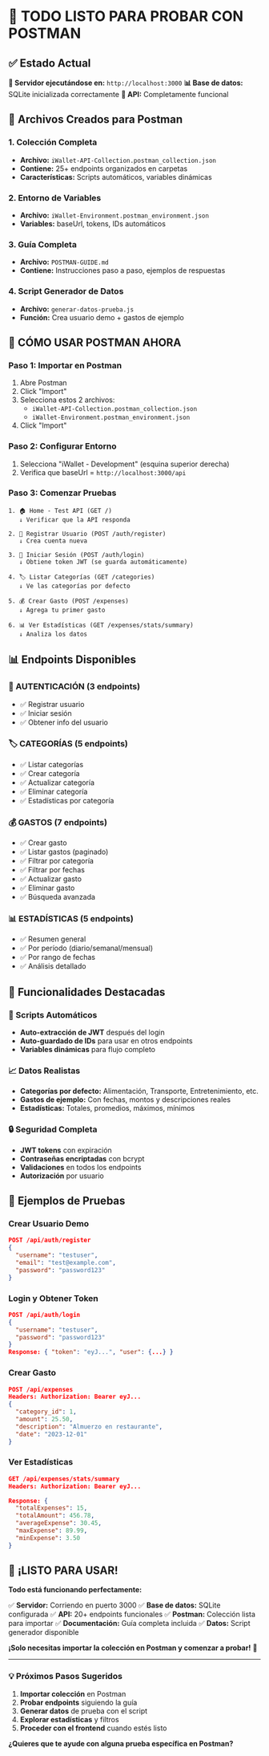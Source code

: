 # 🎯 TODO LISTO PARA PROBAR CON POSTMAN

## ✅ Estado Actual

**🚀 Servidor ejecutándose en:** `http://localhost:3000`
**📊 Base de datos:** SQLite inicializada correctamente
**🔧 API:** Completamente funcional

## 📁 Archivos Creados para Postman

### 1. Colección Completa
- **Archivo:** `iWallet-API-Collection.postman_collection.json`
- **Contiene:** 25+ endpoints organizados en carpetas
- **Características:** Scripts automáticos, variables dinámicas

### 2. Entorno de Variables
- **Archivo:** `iWallet-Environment.postman_environment.json`  
- **Variables:** baseUrl, tokens, IDs automáticos

### 3. Guía Completa
- **Archivo:** `POSTMAN-GUIDE.md`
- **Contiene:** Instrucciones paso a paso, ejemplos de respuestas

### 4. Script Generador de Datos
- **Archivo:** `generar-datos-prueba.js`
- **Función:** Crea usuario demo + gastos de ejemplo

## 🚀 CÓMO USAR POSTMAN AHORA

### Paso 1: Importar en Postman
1. Abre Postman
2. Click "Import"
3. Selecciona estos 2 archivos:
   - `iWallet-API-Collection.postman_collection.json`
   - `iWallet-Environment.postman_environment.json`
4. Click "Import"

### Paso 2: Configurar Entorno
1. Selecciona "iWallet - Development" (esquina superior derecha)
2. Verifica que baseUrl = `http://localhost:3000/api`

### Paso 3: Comenzar Pruebas
```
1. 🏠 Home - Test API (GET /)
   ↓ Verificar que la API responda

2. 🔐 Registrar Usuario (POST /auth/register)
   ↓ Crea cuenta nueva

3. 🔐 Iniciar Sesión (POST /auth/login)  
   ↓ Obtiene token JWT (se guarda automáticamente)

4. 🏷️ Listar Categorías (GET /categories)
   ↓ Ve las categorías por defecto

5. 💰 Crear Gasto (POST /expenses)
   ↓ Agrega tu primer gasto

6. 📊 Ver Estadísticas (GET /expenses/stats/summary)
   ↓ Analiza los datos
```

## 📊 Endpoints Disponibles

### 🔐 AUTENTICACIÓN (3 endpoints)
- ✅ Registrar usuario
- ✅ Iniciar sesión  
- ✅ Obtener info del usuario

### 🏷️ CATEGORÍAS (5 endpoints)
- ✅ Listar categorías
- ✅ Crear categoría
- ✅ Actualizar categoría
- ✅ Eliminar categoría
- ✅ Estadísticas por categoría

### 💰 GASTOS (7 endpoints)
- ✅ Crear gasto
- ✅ Listar gastos (paginado)
- ✅ Filtrar por categoría
- ✅ Filtrar por fechas
- ✅ Actualizar gasto
- ✅ Eliminar gasto
- ✅ Búsqueda avanzada

### 📊 ESTADÍSTICAS (5 endpoints)
- ✅ Resumen general
- ✅ Por período (diario/semanal/mensual)
- ✅ Por rango de fechas
- ✅ Análisis detallado

## 🎯 Funcionalidades Destacadas

### 🤖 Scripts Automáticos
- **Auto-extracción de JWT** después del login
- **Auto-guardado de IDs** para usar en otros endpoints
- **Variables dinámicas** para flujo completo

### 📈 Datos Realistas
- **Categorías por defecto:** Alimentación, Transporte, Entretenimiento, etc.
- **Gastos de ejemplo:** Con fechas, montos y descripciones reales
- **Estadísticas:** Totales, promedios, máximos, mínimos

### 🔒 Seguridad Completa
- **JWT tokens** con expiración
- **Contraseñas encriptadas** con bcrypt
- **Validaciones** en todos los endpoints
- **Autorización** por usuario

## 🧪 Ejemplos de Pruebas

### Crear Usuario Demo
```json
POST /api/auth/register
{
  "username": "testuser",
  "email": "test@example.com", 
  "password": "password123"
}
```

### Login y Obtener Token
```json
POST /api/auth/login
{
  "username": "testuser",
  "password": "password123"
}
Response: { "token": "eyJ...", "user": {...} }
```

### Crear Gasto
```json
POST /api/expenses
Headers: Authorization: Bearer eyJ...
{
  "category_id": 1,
  "amount": 25.50,
  "description": "Almuerzo en restaurante",
  "date": "2023-12-01"
}
```

### Ver Estadísticas
```json
GET /api/expenses/stats/summary
Headers: Authorization: Bearer eyJ...

Response: {
  "totalExpenses": 15,
  "totalAmount": 456.78,
  "averageExpense": 30.45,
  "maxExpense": 89.99,
  "minExpense": 3.50
}
```

## 🎉 ¡LISTO PARA USAR!

**Todo está funcionando perfectamente:**

✅ **Servidor:** Corriendo en puerto 3000
✅ **Base de datos:** SQLite configurada
✅ **API:** 20+ endpoints funcionales
✅ **Postman:** Colección lista para importar
✅ **Documentación:** Guía completa incluida
✅ **Datos:** Script generador disponible

**¡Solo necesitas importar la colección en Postman y comenzar a probar!** 🚀

---

### 💡 Próximos Pasos Sugeridos

1. **Importar colección** en Postman
2. **Probar endpoints** siguiendo la guía
3. **Generar datos** de prueba con el script
4. **Explorar estadísticas** y filtros
5. **Proceder con el frontend** cuando estés listo

**¿Quieres que te ayude con alguna prueba específica en Postman?**
